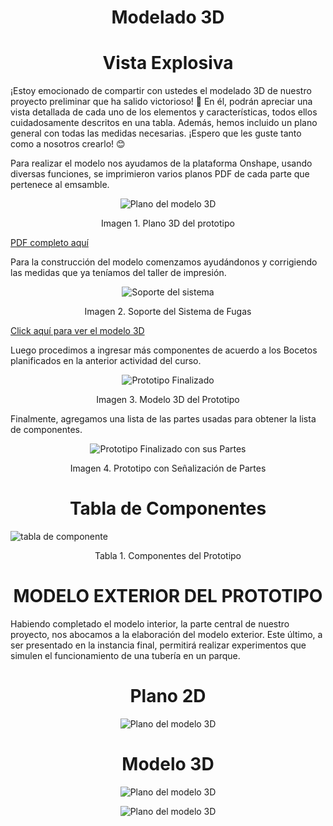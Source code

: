<h1 align="center"><b>Modelado 3D</b></h1>

<h1 align="center"><b>Vista Explosiva</b></h1>

¡Estoy emocionado de compartir con ustedes el modelado 3D de nuestro proyecto preliminar que ha salido victorioso! 🎉 En él, podrán apreciar una vista detallada de cada uno de los elementos y características, todos ellos cuidadosamente descritos en una tabla. Además, hemos incluido un plano general con todas las medidas necesarias. ¡Espero que les guste tanto como a nosotros crearlo! 😊


Para realizar el modelo nos ayudamos de la plataforma Onshape, usando diversas funciones, se imprimieron varios planos PDF de cada parte que pertenece al emsamble.
  
<p align="center">
  <img src="https://github.com/JefHuiza/Fundamentos-de-Dise-o/assets/89529370/60e51cee-1b32-4360-9291-e562bffdefa7" alt="Plano del modelo 3D">
</p>


<p align="center">Imagen 1. Plano 3D del prototipo</p>

[PDF completo aquí](https://drive.google.com/file/d/1AU9GeaGZD8j4Qgm3WWMfOLM19_0lFGGa/view?usp=sharing)



Para la construcción del modelo comenzamos ayudándonos y corrigiendo las medidas que ya teníamos del taller de impresión.


<p align="center">
  <img src="https://github.com/JefHuiza/Fundamentos-de-Dise-o/assets/89529370/07686b86-0c9c-45db-995a-6e1faf2dc9af" alt="Soporte del sistema">
</p>


<p align="center">Imagen 2. Soporte del Sistema de Fugas</p>


[Click aquí para ver el modelo 3D](https://skfb.ly/oQEVM)




Luego procedimos a ingresar más componentes de acuerdo a los Bocetos planificados en la anterior actividad del curso.

<p align="center">
  <img src="https://github.com/JefHuiza/Fundamentos-de-Dise-o/assets/89529370/5bc3d290-2bef-4396-aa3f-f6009a318e4e" alt="Prototipo Finalizado">
</p>

<p align="center">Imagen 3. Modelo 3D del Prototipo</p>



Finalmente, agregamos una lista de las partes usadas para obtener la lista de componentes.
  
<p align="center">
  <img src="https://github.com/JefHuiza/Fundamentos-de-Dise-o/assets/152218004/1a0d57e3-f60d-43c1-a668-723e451b54e8" alt="Prototipo Finalizado con sus Partes">
</p>

<p align="center">Imagen 4. Prototipo con Señalización de Partes</p>





<h1 align="center"><b>Tabla de Componentes</b></h1>

![tabla de componente](https://github.com/JefHuiza/Fundamentos-de-Dise-o/assets/89529370/2c3fcec1-e2b4-4400-93ea-26feb4e7c9a2)

<p align="center">Tabla 1. Componentes del Prototipo</p>

<h1 align="center"><b>MODELO EXTERIOR DEL PROTOTIPO</b></h1>

Habiendo completado el modelo interior, la parte central de nuestro proyecto, nos abocamos a la elaboración del modelo exterior. Este último, a ser presentado en la instancia final, permitirá realizar experimentos que simulen el funcionamiento de una tubería en un parque.

<h1 align="center"><b>Plano  2D</b></h1>

<p align="center">
  <img src="https://github.com/JefHuiza/Fundamentos-de-Dise-o/assets/151795724/ad719fc5-4bfa-47d1-a821-7a6cc21c38f9" alt="Plano del modelo 3D">
</p>

<h1 align="center"><b>Modelo 3D</b></h1>

<p align="center">
  <img src="https://github.com/JefHuiza/Fundamentos-de-Dise-o/assets/156036185/b0e25c4b-5bab-43c7-bba5-d0ab0c7c465f" alt="Plano del modelo 3D">
</p>
<p align="center">
  <img src="https://github.com/JefHuiza/Fundamentos-de-Dise-o/assets/156036185/c6335c39-0541-458f-b3eb-c8662f62f8e9" alt="Plano del modelo 3D">
</p>

